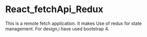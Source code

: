# React_fetchApi_Redux
This is a remote fetch application.
It makes Use of redux for state management.
For design,i have used bootstrap 4.
